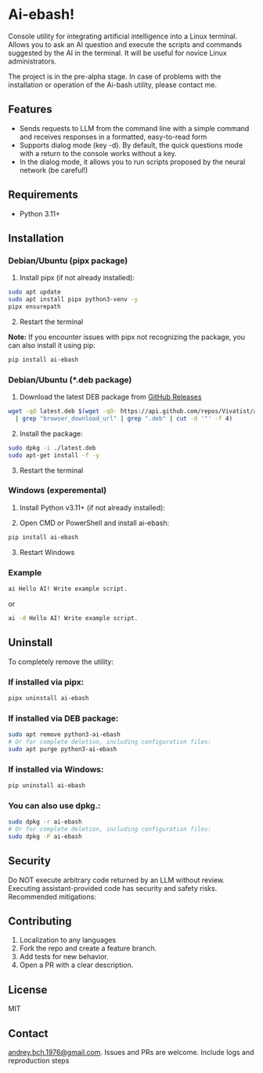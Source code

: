# Ai-ebash!

Console utility for integrating artificial intelligence into a Linux terminal. Allows you to ask an AI question and execute the scripts and commands suggested by the AI in the terminal. It will be useful for novice Linux administrators.

The project is in the pre-alpha stage. In case of problems with the installation or operation of the Ai-bash utility, please contact me.

## Features

- Sends requests to LLM from the command line with a simple command and receives responses in a formatted, easy-to-read form
- Supports dialog mode (key -d). By default, the quick questions mode with a return to the console works without a key.
- In the dialog mode, it allows you to run scripts proposed by the neural network (be careful!)
  
## Requirements

- Python 3.11+

## Installation

### Debian/Ubuntu (pipx package)

1. Install pipx (if not already installed):
```bash
sudo apt update
sudo apt install pipx python3-venv -y
pipx ensurepath
```

2. Restart the terminal

**Note:** If you encounter issues with pipx not recognizing the package, you can also install it using pip:
```bash
pip install ai-ebash
```

### Debian/Ubuntu (*.deb package)
1. Download the latest DEB package from [GitHub Releases](https://github.com/Vivatist/ai-ebash/releases) 
```bash
wget -qO latest.deb $(wget -qO- https://api.github.com/repos/Vivatist/ai-ebash/releases/latest \
  | grep "browser_download_url" | grep ".deb" | cut -d '"' -f 4)
```

2. Install the package:
```bash
sudo dpkg -i ./latest.deb
sudo apt-get install -f -y
```

3. Restart the terminal 
   
### Windows (experemental)

1. Install Python v3.11+ (if not already installed):

2. Open CMD or PowerShell and install ai-ebash:
```bash
pip install ai-ebash
```
3. Restart Windows

### Example
```bash
ai Hello AI! Write example script.
```
or
```bash
ai -d Hello AI! Write example script.
```
## Uninstall

To completely remove the utility:

### If installed via pipx:
```bash
pipx uninstall ai-ebash
```

### If installed via DEB package:
```bash
sudo apt remove python3-ai-ebash
# Or for complete deletion, including configuration files:
sudo apt purge python3-ai-ebash
```

### If installed via Windows:
```bash
pip uninstall ai-ebash
```

### You can also use dpkg.:
```bash
sudo dpkg -r ai-ebash
# Or for complete deletion, including configuration files:
sudo dpkg -P ai-ebash
```

## Security

Do NOT execute arbitrary code returned by an LLM without review. Executing assistant-provided code has security and safety risks. Recommended mitigations:

## Contributing

1. Localization to any languages
2. Fork the repo and create a feature branch.
3. Add tests for new behavior.
4. Open a PR with a clear description.

## License

MIT

## Contact

andrey.bch.1976@gmail.com. Issues and PRs are welcome. Include logs and reproduction steps


